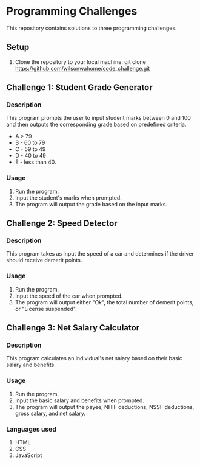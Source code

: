 # Programming Challenges

This repository contains solutions to three programming challenges.
## Setup

1. Clone the repository to your local machine.
   git clone https://github.com/wilsonwahome/code_challenge.git

## Challenge 1: Student Grade Generator

### Description
This program prompts the user to input student marks between 0 and 100 and then outputs the corresponding grade based on predefined criteria.

- A > 79
- B - 60 to 79
- C - 59 to 49
- D - 40 to 49
- E - less than 40.


### Usage
1. Run the program.
2. Input the student's marks when prompted.
3. The program will output the grade based on the input marks.

## Challenge 2: Speed Detector

### Description
This program takes as input the speed of a car and determines if the driver should receive demerit points.

### Usage
1. Run the program.
2. Input the speed of the car when prompted.
3. The program will output either "Ok", the total number of demerit points, or "License suspended".

## Challenge 3: Net Salary Calculator

### Description
This program calculates an individual's net salary based on their basic salary and benefits.

### Usage
1. Run the program.
2. Input the basic salary and benefits when prompted.
3. The program will output the payee, NHIF deductions, NSSF deductions, gross salary, and net salary.

### Languages used 
1. HTML
2. CSS
3. JavaScript